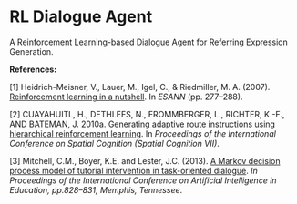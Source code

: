 # RL Dialogue Agent

A Reinforcement Learning-based Dialogue Agent for Referring Expression Generation.

**References:**

[1] Heidrich-Meisner, V., Lauer, M., Igel, C., & Riedmiller, M. A. (2007). [Reinforcement learning in a nutshell](http://image.diku.dk/igel/paper/RLiaN.pdf). In *ESANN* (pp. 277–288).

[2] CUAYAHUITL, H., DETHLEFS, N., FROMMBERGER, L., RICHTER, K.-F., AND BATEMAN, J. 2010a. [Generating adaptive route instructions using hierarchical reinforcement learning](http://www.hull.ac.uk/php/496827/publications/spatialCognition2010.pdf). In *Proceedings of the International Conference on Spatial Cognition (Spatial Cognition VII)*.

[3] Mitchell, C.M., Boyer, K.E. and Lester, J.C. (2013). [A Markov decision process model of tutorial intervention in task-oriented dialogue](https://pdfs.semanticscholar.org/ffbe/7ddd9d5c58bdf84ac367c519d5c4b09dd71d.pdf). *In Proceedings of the International Conference on Artificial Intelligence in Education, pp.828–831, Memphis, Tennessee*.
